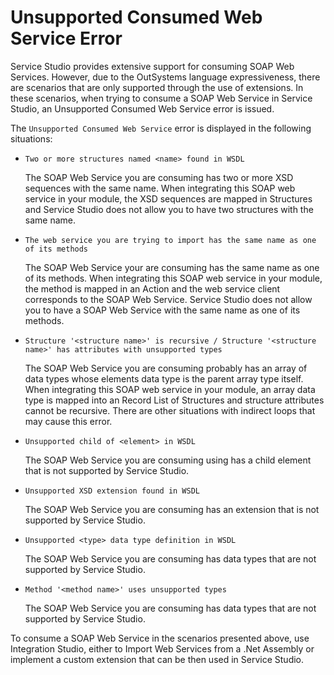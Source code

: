# Unsupported Consumed Web Service Error

Service Studio provides extensive support for consuming SOAP Web Services. However, due to the OutSystems language expressiveness, there are scenarios that are only supported through the use of extensions. In these scenarios, when trying to consume a SOAP Web Service in Service Studio, an Unsupported Consumed Web Service error is issued.

The `Unsupported Consumed Web Service` error is displayed in the following situations:

* `Two or more structures named <name> found in WSDL`

    The SOAP Web Service you are consuming has two or more XSD sequences with the same name. When integrating this SOAP web service in your module, the XSD sequences are mapped in Structures and Service Studio does not allow you to have two structures with the same name.

* `The web service you are trying to import has the same name as one of its methods`

    The SOAP Web Service your are consuming has the same name as one of its methods. When integrating this SOAP web service in your module, the method is mapped in an Action and the web service client corresponds to the SOAP Web Service. Service Studio does not allow you to have a SOAP Web Service with the same name as one of its methods.

* `Structure '<structure name>' is recursive / Structure '<structure name>' has attributes with unsupported types`

    The SOAP Web Service you are consuming probably has an array of data types whose elements data type is the parent array type itself.  When integrating this SOAP web service in your module, an array data type is mapped into an Record List of Structures and structure attributes cannot be recursive. There are other situations with indirect loops that may cause this error.

* `Unsupported child of <element> in WSDL`

    The SOAP Web Service you are consuming using has a child element that is not supported by Service Studio.

* `Unsupported XSD extension found in WSDL`

    The SOAP Web Service you are consuming has an extension that is not supported by Service Studio.

* `Unsupported <type> data type definition in WSDL`

    The SOAP Web Service you are consuming has data types that are not supported by Service Studio.

* `Method '<method name>' uses unsupported types`

    The SOAP Web Service you are consuming has data types that are not supported by Service Studio.

To consume a SOAP Web Service in the scenarios presented above, use Integration Studio, either to Import Web Services from a .Net Assembly or implement a custom extension that can be then used in Service Studio.

